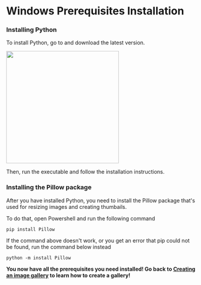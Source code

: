 # Windows Prerequisites Installation

### Installing Python

To install Python, go to [](https://www.python.org/downloads/) and download the latest version.

<img src="install_python.png" height="300"></img>

Then, run the executable and follow the installation instructions.

### Installing the Pillow package

After you have installed Python, you need to install the Pillow package that's used for resizing images and creating thumbails.

To do that, open Powershell and run the following command

```Shell
pip install Pillow
```

<note>If the command above doesn't work, or you get an error that pip could not be found, run the command below instead</note>

```Shell
python -m install Pillow
```

**You now have all the prerequisites you need installed! Go back to [Creating an image gallery](Creating-an-Image-gallery.md) to learn how to create a gallery!**